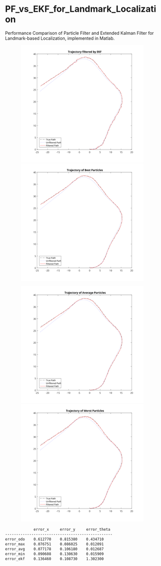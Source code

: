 # PF_vs_EKF_for_Landmark_Localization
Performance Comparison of Particle Filter and Extended Kalman Filter for Landmark-based Localization, implemented in Matlab.

<p align="center">
  <img src="ekf.svg" width="400" alt="accessibility text">
  <img src="pf_best.svg" width="400" alt="accessibility text">
</p>
<p align="center">
  <img src="pf_avg.svg" width="400" alt="accessibility text">
  <img src="pf_worst.svg" width="400" alt="accessibility text">
</p>


```
             error_x     error_y     error_theta
-------------------------------------------------
error_odo    0.612770    0.815380    0.434710
error_max    0.076751    0.086025    0.012091
error_avg    0.077178    0.106180    0.012687
error_min    0.090608    0.130630    0.015909
error_ekf    0.136460    0.108730    1.302300
```
